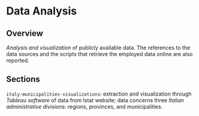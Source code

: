 # Data Analysis

## Overview

*Analysis and visualization* of publicly available data. The references to the data sources and the scripts that retrieve the employed data online are also reported.

## Sections

```italy-municipalities-visualizations```: extraction and visualization through *Tableau software* of data from Istat website; data concerns three *Italian administrative divisions*: regions, provinces, and municipalities.
